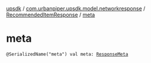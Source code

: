 [upsdk](../../index.md) / [com.urbanpiper.upsdk.model.networkresponse](../index.md) / [RecommendedItemResponse](index.md) / [meta](./meta.md)

# meta

`@SerializedName("meta") val meta: `[`ResponseMeta`](../-response-meta/index.md)